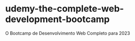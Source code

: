 # udemy-the-complete-web-development-bootcamp
 O Bootcamp de Desenvolvimento Web Completo para 2023
